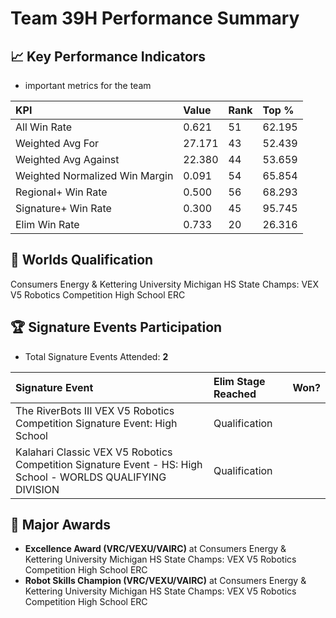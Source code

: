 # Team 39H Performance Summary

## 📈 Key Performance Indicators
- important metrics for the team

| KPI | Value | Rank | Top % |
|:---|:-----|:----|:-----|
| All Win Rate | 0.621 | 51 | 62.195 |
| Weighted Avg For | 27.171 | 43 | 52.439 |
| Weighted Avg Against | 22.380 | 44 | 53.659 |
| Weighted Normalized Win Margin | 0.091 | 54 | 65.854 |
| Regional+ Win Rate | 0.500 | 56 | 68.293 |
| Signature+ Win Rate | 0.300 | 45 | 95.745 |
| Elim Win Rate | 0.733 | 20 | 26.316 |


## 🎯 Worlds Qualification
Consumers Energy & Kettering University Michigan HS State Champs: VEX V5 Robotics Competition High School ERC

## 🏆 Signature Events Participation
- Total Signature Events Attended: **2**

| Signature Event | Elim Stage Reached | Won? |
|:----------------|:-------------------|:----|
| The RiverBots III VEX V5 Robotics Competition Signature Event: High School | Qualification |  |
| Kalahari Classic VEX V5 Robotics Competition Signature Event - HS: High School - WORLDS QUALIFYING DIVISION | Qualification |  |


## 🥇 Major Awards
- **Excellence Award (VRC/VEXU/VAIRC)** at Consumers Energy & Kettering University Michigan HS State Champs: VEX V5 Robotics Competition High School ERC
- **Robot Skills Champion (VRC/VEXU/VAIRC)** at Consumers Energy & Kettering University Michigan HS State Champs: VEX V5 Robotics Competition High School ERC

